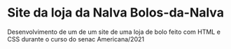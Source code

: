 # Site da loja da Nalva Bolos-da-Nalva
 Desenvolvimento de um de um site de uma loja de bolo feito com HTML e CSS durante o curso do senac Americana/2021
